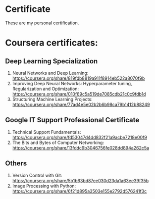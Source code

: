 # Certificate
These are my personal certification.

# Coursera certificates:

## Deep Learning Specialization
1. Neural Networks and Deep Learning: https://coursera.org/share/819fdb8819a911f8914eb522a8070f9b
2. Improving Deep Neural Networks: Hyperparameter tuning, Regularization and Optimization: https://coursera.org/share/010f69c5a519de7085cdb21c0c9fdb1d
3. Structuring Machine Learning Projects: https://coursera.org/share/77ad4e5e02b2b6b98ca79b1412b88249

## Google IT Support Professional Certificate
1. Technical Support Fundamentals: https://coursera.org/share/fd53047d4dd832f21a9acbe7218e00f9
2. The Bits and Bytes of Computer Networking: https://coursera.org/share/13fddc9b3046756fe028dd894a262c5a

## Others
1. Version Control with Git: https://coursera.org/share/5b1b63bd87ee030d23da1a63ee39f35b
2. Image Processing with Python: https://coursera.org/share/6f21d895a3503e155e2792d576241f3c
